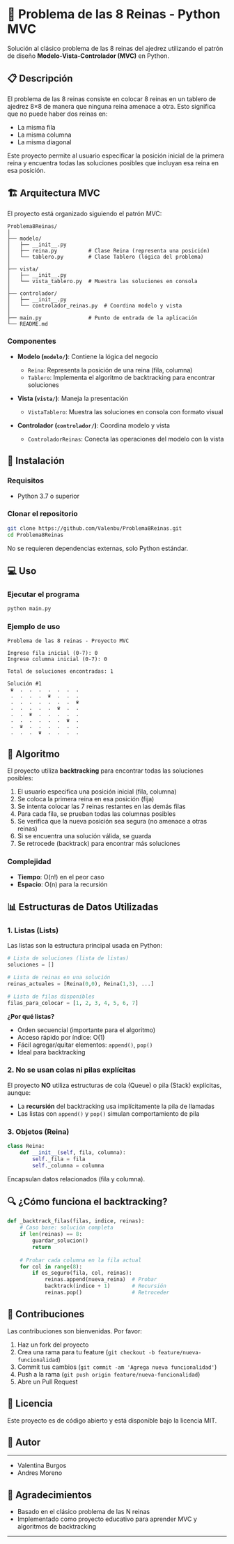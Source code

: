 # 🏰 Problema de las 8 Reinas - Python MVC

Solución al clásico problema de las 8 reinas del ajedrez utilizando el patrón de diseño **Modelo-Vista-Controlador (MVC)** en Python.

## 📋 Descripción

El problema de las 8 reinas consiste en colocar 8 reinas en un tablero de ajedrez 8×8 de manera que ninguna reina amenace a otra. Esto significa que no puede haber dos reinas en:
- La misma fila
- La misma columna
- La misma diagonal

Este proyecto permite al usuario especificar la posición inicial de la primera reina y encuentra todas las soluciones posibles que incluyan esa reina en esa posición.

## 🏗️ Arquitectura MVC

El proyecto está organizado siguiendo el patrón MVC:

```
Problema8Reinas/
│
├── modelo/
│   ├── __init__.py
│   ├── reina.py          # Clase Reina (representa una posición)
│   └── tablero.py        # Clase Tablero (lógica del problema)
│
├── vista/
│   ├── __init__.py
│   └── vista_tablero.py  # Muestra las soluciones en consola
│
├── controlador/
│   ├── __init__.py
│   └── controlador_reinas.py  # Coordina modelo y vista
│
├── main.py               # Punto de entrada de la aplicación
└── README.md
```

### Componentes

- **Modelo (`modelo/`)**: Contiene la lógica del negocio
  - `Reina`: Representa la posición de una reina (fila, columna)
  - `Tablero`: Implementa el algoritmo de backtracking para encontrar soluciones

- **Vista (`vista/`)**: Maneja la presentación
  - `VistaTablero`: Muestra las soluciones en consola con formato visual

- **Controlador (`controlador/`)**: Coordina modelo y vista
  - `ControladorReinas`: Conecta las operaciones del modelo con la vista

## 🚀 Instalación

### Requisitos
- Python 3.7 o superior

### Clonar el repositorio
```bash
git clone https://github.com/Valenbu/Problema8Reinas.git
cd Problema8Reinas
```

No se requieren dependencias externas, solo Python estándar.

## 💻 Uso

### Ejecutar el programa
```bash
python main.py
```

### Ejemplo de uso
```
Problema de las 8 reinas - Proyecto MVC

Ingrese fila inicial (0-7): 0
Ingrese columna inicial (0-7): 0

Total de soluciones encontradas: 1

Solución #1
 ♛  .  .  .  .  .  .  . 
 .  .  .  .  ♛  .  .  . 
 .  .  .  .  .  .  .  ♛ 
 .  .  .  .  .  ♛  .  . 
 .  .  ♛  .  .  .  .  . 
 .  .  .  .  .  .  ♛  . 
 .  ♛  .  .  .  .  .  . 
 .  .  .  ♛  .  .  .  . 
```

## 🧠 Algoritmo

El proyecto utiliza **backtracking** para encontrar todas las soluciones posibles:

1. El usuario especifica una posición inicial (fila, columna)
2. Se coloca la primera reina en esa posición (fija)
3. Se intenta colocar las 7 reinas restantes en las demás filas
4. Para cada fila, se prueban todas las columnas posibles
5. Se verifica que la nueva posición sea segura (no amenace a otras reinas)
6. Si se encuentra una solución válida, se guarda
7. Se retrocede (backtrack) para encontrar más soluciones

### Complejidad
- **Tiempo**: O(n!) en el peor caso
- **Espacio**: O(n) para la recursión

## 📊 Estructuras de Datos Utilizadas

### 1. **Listas (Lists)**
Las listas son la estructura principal usada en Python:

```python
# Lista de soluciones (lista de listas)
soluciones = []

# Lista de reinas en una solución
reinas_actuales = [Reina(0,0), Reina(1,3), ...]

# Lista de filas disponibles
filas_para_colocar = [1, 2, 3, 4, 5, 6, 7]
```

**¿Por qué listas?**
- Orden secuencial (importante para el algoritmo)
- Acceso rápido por índice: O(1)
- Fácil agregar/quitar elementos: `append()`, `pop()`
- Ideal para backtracking

### 2. **No se usan colas ni pilas explícitas**
El proyecto **NO** utiliza estructuras de cola (Queue) o pila (Stack) explícitas, aunque:
- La **recursión** del backtracking usa implícitamente la pila de llamadas
- Las listas con `append()` y `pop()` simulan comportamiento de pila

### 3. **Objetos (Reina)**
```python
class Reina:
    def __init__(self, fila, columna):
        self._fila = fila
        self._columna = columna
```
Encapsulan datos relacionados (fila y columna).

## 🔍 ¿Cómo funciona el backtracking?

```python
def _backtrack_filas(filas, indice, reinas):
    # Caso base: solución completa
    if len(reinas) == 8:
        guardar_solucion()
        return
    
    # Probar cada columna en la fila actual
    for col in range(8):
        if es_seguro(fila, col, reinas):
            reinas.append(nueva_reina)  # Probar
            backtrack(indice + 1)       # Recursión
            reinas.pop()                # Retroceder
```

## 🤝 Contribuciones

Las contribuciones son bienvenidas. Por favor:
1. Haz un fork del proyecto
2. Crea una rama para tu feature (`git checkout -b feature/nueva-funcionalidad`)
3. Commit tus cambios (`git commit -am 'Agrega nueva funcionalidad'`)
4. Push a la rama (`git push origin feature/nueva-funcionalidad`)
5. Abre un Pull Request

## 📝 Licencia

Este proyecto es de código abierto y está disponible bajo la licencia MIT.

## 👤 Autor

****
- Valentina Burgos
- Andres Moreno

## 🙏 Agradecimientos

- Basado en el clásico problema de las N reinas
- Implementado como proyecto educativo para aprender MVC y algoritmos de backtracking

---
